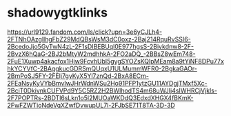 # shadowygtklinks
https://url9129.fandom.com/ls/click?upn=3e6yCJLh4-2FTNhOAzgllhgFbZ29MdQBsWsM3dC0oxz-2Baj214RquRvSSI6-2BcedoJjo5GyTwN4zL-2F1sDIBEBUql0E977hgsS-2Bivkdnw8-2F-2BvzX6hQaG-2BJ2bMtyW2mdhhkA-2FO2aDQ_-2BBsZ8wEm748-2FuE1Xuwp4akacfox1Hjw9FcvhUbl5gygSYOZsKQlpMEam8a9tYiNF8DPu77xhkYCYVfC-2BAggkucGDRSmQUqxU1ULMummWFR0-2BgkaGAOr-2BmPoSJ5FY-2FElj7gyKyX5Yl7znQd-2BxA8ECm-2FEaNsyKyVYbBmvIwJHrWdnWSu2Ho91PFP1ytzGU11AYDgjTMxf5Xc-2BciT0DkivnkCUFVPd9Y5C5RZ2H2BWlhodTS4m68uWJIj4sIWHRCjVjkls-2F7POPTRs-2BDTl6sLkn1o5l2MUOaWKDdQ3EdxdXHGX4fBKmK-2FwFZWTioNdeVqXZwfDvwupUL7l-2FJbSE71T8TA-3D-3D
